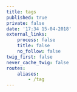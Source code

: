 ```yaml
---
title: tags
published: true
private: false
date: '17:34 15-04-2018'
external_links:
    process: false
    title: false
    no_follow: false
twig_first: false
never_cache_twig: false
routes:
    aliases:
        - /tag
---
```



